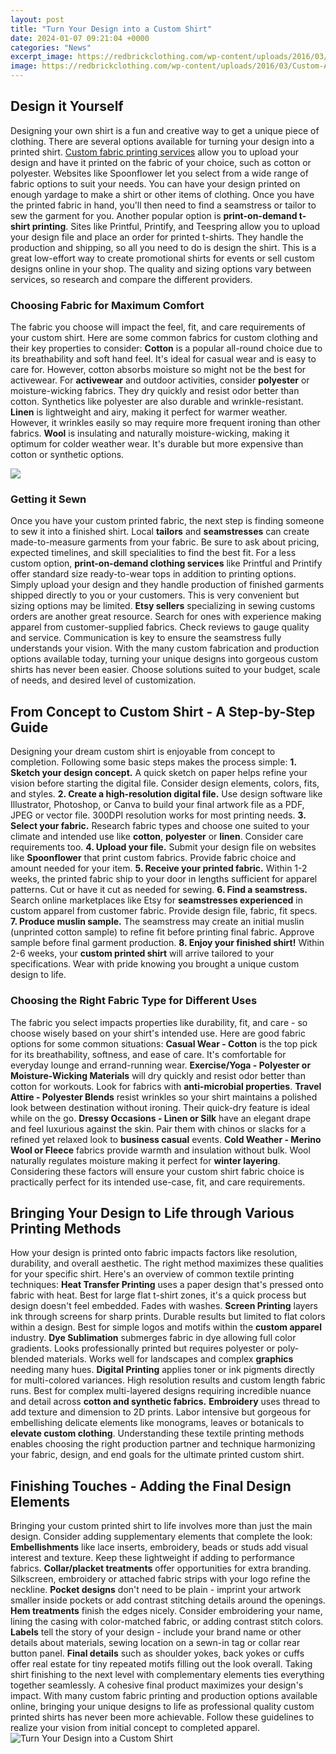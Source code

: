 ```yaml
---
layout: post
title: "Turn Your Design into a Custom Shirt"
date: 2024-01-07 09:21:04 +0000
categories: "News"
excerpt_image: https://redbrickclothing.com/wp-content/uploads/2016/03/Custom-Art-Samples-Maroon-1024x1024.png
image: https://redbrickclothing.com/wp-content/uploads/2016/03/Custom-Art-Samples-Maroon-1024x1024.png
---
```


## Design it Yourself
Designing your own shirt is a fun and creative way to get a unique piece of clothing. There are several options available for turning your design into a printed shirt. 
[Custom fabric printing services](https://store.fi.io.vn/chihuahua-dog-lover-mom-dad-funny-gift-idea3505-t-shirt) allow you to upload your design and have it printed on the fabric of your choice, such as cotton or polyester. Websites like Spoonflower let you select from a wide range of fabric options to suit your needs. You can have your design printed on enough yardage to make a shirt or other items of clothing. Once you have the printed fabric in hand, you'll then need to find a seamstress or tailor to sew the garment for you.
Another popular option is **print-on-demand t-shirt printing**. Sites like Printful, Printify, and Teespring allow you to upload your design file and place an order for printed t-shirts. They handle the production and shipping, so all you need to do is design the shirt. This is a great low-effort way to create promotional shirts for events or sell custom designs online in your shop. The quality and sizing options vary between services, so research and compare the different providers.
### Choosing Fabric for Maximum Comfort
The fabric you choose will impact the feel, fit, and care requirements of your custom shirt. Here are some common fabrics for custom clothing and their key properties to consider:
**Cotton** is a popular all-round choice due to its breathability and soft hand feel. It's ideal for casual wear and is easy to care for. However, cotton absorbs moisture so might not be the best for activewear. 
For **activewear** and outdoor activities, consider **polyester** or moisture-wicking fabrics. They dry quickly and resist odor better than cotton. Synthetics like polyester are also durable and wrinkle-resistant.
**Linen** is lightweight and airy, making it perfect for warmer weather. However, it wrinkles easily so may require more frequent ironing than other fabrics. 
**Wool** is insulating and naturally moisture-wicking, making it optimum for colder weather wear. It's durable but more expensive than cotton or synthetic options.

![](https://images-na.ssl-images-amazon.com/images/I/713Y9lR2h4L._UL1500___63469.jpg)
### Getting it Sewn
Once you have your custom printed fabric, the next step is finding someone to sew it into a finished shirt. Local **tailors** and **seamstresses** can create made-to-measure garments from your fabric. Be sure to ask about pricing, expected timelines, and skill specialities to find the best fit. 
For a less custom option, **print-on-demand clothing services** like Printful and Printify offer standard size ready-to-wear tops in addition to printing options. Simply upload your design and they handle production of finished garments shipped directly to you or your customers. This is very convenient but sizing options may be limited.
**Etsy sellers** specializing in sewing customs orders are another great resource. Search for ones with experience making apparel from customer-supplied fabrics. Check reviews to gauge quality and service. Communication is key to ensure the seamstress fully understands your vision.
With the many custom fabrication and production options available today, turning your unique designs into gorgeous custom shirts has never been easier. Choose solutions suited to your budget, scale of needs, and desired level of customization.
## From Concept to Custom Shirt - A Step-by-Step Guide 
Designing your dream custom shirt is enjoyable from concept to completion. Following some basic steps makes the process simple:
**1. Sketch your design concept.** A quick sketch on paper helps refine your vision before starting the digital file. Consider design elements, colors, fits, and styles. 
**2. Create a high-resolution digital file.** Use design software like Illustrator, Photoshop, or Canva to build your final artwork file as a PDF, JPEG or vector file. 300DPI resolution works for most printing needs. 
**3. Select your fabric.** Research fabric types and choose one suited to your climate and intended use like **cotton**, **polyester** or **linen**. Consider care requirements too. 
**4. Upload your file.** Submit your design file on websites like **Spoonflower** that print custom fabrics. Provide fabric choice and amount needed for your item. 
**5. Receive your printed fabric.** Within 1-2 weeks, the printed fabric ship to your door in lengths sufficient for apparel patterns. Cut or have it cut as needed for sewing.
**6. Find a seamstress.** Search online marketplaces like Etsy for **seamstresses experienced** in custom apparel from customer fabric. Provide design file, fabric, fit specs. 
**7. Produce muslin sample.** The seamstress may create an initial muslin (unprinted cotton sample) to refine fit before printing final fabric. Approve sample before final garment production.
**8. Enjoy your finished shirt!** Within 2-6 weeks, your **custom printed shirt** will arrive tailored to your specifications. Wear with pride knowing you brought a unique custom design to life.
### Choosing the Right Fabric Type for Different Uses
The fabric you select impacts properties like durability, fit, and care - so choose wisely based on your shirt's intended use. Here are good fabric options for some common situations:
**Casual Wear - Cotton** is the top pick for its breathability, softness, and ease of care. It's comfortable for everyday lounge and errand-running wear. 
**Exercise/Yoga - Polyester or Moisture-Wicking Materials** will dry quickly and resist odor better than cotton for workouts. Look for fabrics with **anti-microbial properties**.
**Travel Attire - Polyester Blends** resist wrinkles so your shirt maintains a polished look between destination without ironing. Their quick-dry feature is ideal while on the go. 
**Dressy Occasions - Linen or Silk** have an elegant drape and feel luxurious against the skin. Pair them with chinos or slacks for a refined yet relaxed look to **business casual** events. 
**Cold Weather - Merino Wool or Fleece** fabrics provide warmth and insulation without bulk. Wool naturally regulates moisture making it perfect for **winter layering**.
Considering these factors will ensure your custom shirt fabric choice is practically perfect for its intended use-case, fit, and care requirements.
## Bringing Your Design to Life through Various Printing Methods
How your design is printed onto fabric impacts factors like resolution, durability, and overall aesthetic. The right method maximizes these qualities for your specific shirt. Here's an overview of common textile printing techniques:
**Heat Transfer Printing** uses a paper design that's pressed onto fabric with heat. Best for large flat t-shirt zones, it's a quick process but design doesn't feel embedded. Fades with washes. 
**Screen Printing** layers ink through screens for sharp prints. Durable results but limited to flat colors within a design. Best for simple logos and motifs within the **custom apparel** industry. 
**Dye Sublimation** submerges fabric in dye allowing full color gradients. Looks professionally printed but requires polyester or poly-blended materials. Works well for landscapes and complex **graphics** needing many hues. 
**Digital Printing** applies toner or ink pigments directly for multi-colored variances. High resolution results and custom length fabric runs. Best for complex multi-layered designs requiring incredible nuance and detail across **cotton and synthetic fabrics.**
**Embroidery** uses thread to add texture and dimension to 2D prints. Labor intensive but gorgeous for embellishing delicate elements like monograms, leaves or botanicals to **elevate custom clothing**. 
Understanding these textile printing methods enables choosing the right production partner and technique harmonizing your fabric, design, and end goals for the ultimate printed custom shirt.
## Finishing Touches - Adding the Final Design Elements
Bringing your custom printed shirt to life involves more than just the main design. Consider adding supplementary elements that complete the look:
**Embellishments** like lace inserts, embroidery, beads or studs add visual interest and texture. Keep these lightweight if adding to performance fabrics. 
**Collar/placket treatments** offer opportunities for extra branding. Silkscreen, embroidery or attached fabric strips with your logo refine the neckline. 
**Pocket designs** don't need to be plain - imprint your artwork smaller inside pockets or add contrast stitching details around the openings. 
**Hem treatments** finish the edges nicely. Consider embroidering your name, lining the casing with color-matched fabric, or adding contrast stitch colors.
**Labels** tell the story of your design - include your brand name or other details about materials, sewing location on a sewn-in tag or collar rear button panel. 
**Final details** such as shoulder yokes, back yokes or cuffs offer real estate for tiny repeated motifs filling out the look overall. 
Taking shirt finishing to the next level with complementary elements ties everything together seamlessly. A cohesive final product maximizes your design's impact.
With many custom fabric printing and production options available online, bringing your unique designs to life as professional quality custom printed shirts has never been more achievable. Follow these guidelines to realize your vision from initial concept to completed apparel.
![Turn Your Design into a Custom Shirt](https://redbrickclothing.com/wp-content/uploads/2016/03/Custom-Art-Samples-Maroon-1024x1024.png)